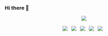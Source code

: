 

<!--
**JELLRINA/JELLRINA** is a ✨ _special_ ✨ repository because its `README.md` (this file) appears on your GitHub profile.

Here are some ideas to get you started:

- 🔭 I’m currently working on ...
- 🌱 I’m currently learning ...
- 👯 I’m looking to collaborate on ...
- 🤔 I’m looking for help with ...
- 💬 Ask me about ...
- 📫 How to reach me: ...
- 😄 Pronouns: ...
- ⚡ Fun fact: ...
-->

### Hi there 👋  
<p align="center">
  <a href="https://github.com/JELLRINA"><img src="https://hits.seeyoufarm.com/api/count/incr/badge.svg?url=https%3A%2F%2Fgithub.com%2FJELLRINA&count_bg=%23B17FEE&title_bg=%23D6C9FF&icon=&icon_color=%23E7E7E7&title=VISIT&edge_flat=false"/></a> 
  </br>
  </br>
  <img src="https://img.shields.io/badge/HTML5-E34F26?style=flat-square&logo=HTML5&logoColor=white"/></a>  &nbsp
  <img src="https://img.shields.io/badge/CSS3-1572B6?style=flat-square&logo=CSS3&logoColor=white"/></a> &nbsp
  <img src="https://img.shields.io/badge/JavaScript-F7DF1E?style=flat-square&logo=JavaScript&logoColor=white"/></a> &nbsp  
  <img src="https://img.shields.io/badge/java-007396?style=flat-square&logo=java&logoColor=white">  &nbsp 
  <img src="https://img.shields.io/badge/github-181717?style=flat-square&logo=github&logoColor=white"> &nbsp</p> 
  
<!--  <p align="center">
  [![Gmail Badge](https://img.shields.io/badge/Gmail-D14836?style=flat&logo=Gmail&logoColor=white)](mailto:dlgh6007@gmail.com) 
</p>  -->
 
<!-- <a href="https://www.instagram.com/jellrina/" target="_blank"><img src="https://img.shields.io/badge/
  [RINA's]-[EA4335]?style=flat-square&logo=[Instagram]&logoColor=blueviolet"/></a> -->

